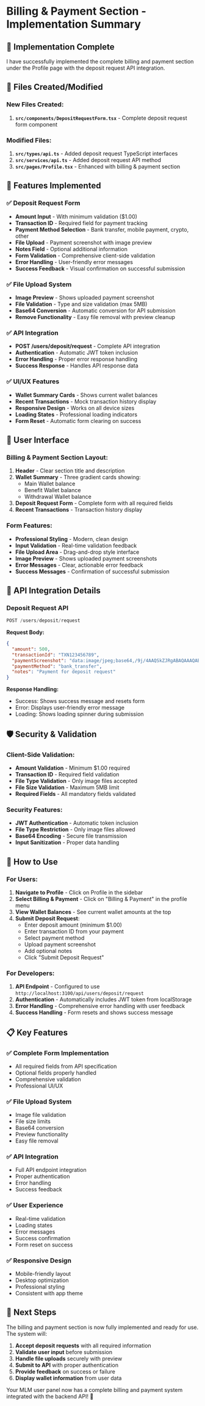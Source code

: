 # Billing & Payment Section - Implementation Summary

## 🎉 Implementation Complete

I have successfully implemented the complete billing and payment section under the Profile page with the deposit request API integration.

## 📁 Files Created/Modified

### New Files Created:
1. **`src/components/DepositRequestForm.tsx`** - Complete deposit request form component

### Modified Files:
1. **`src/types/api.ts`** - Added deposit request TypeScript interfaces
2. **`src/services/api.ts`** - Added deposit request API method
3. **`src/pages/Profile.tsx`** - Enhanced with billing & payment section

## 🔧 Features Implemented

### ✅ Deposit Request Form
- **Amount Input** - With minimum validation ($1.00)
- **Transaction ID** - Required field for payment tracking
- **Payment Method Selection** - Bank transfer, mobile payment, crypto, other
- **File Upload** - Payment screenshot with image preview
- **Notes Field** - Optional additional information
- **Form Validation** - Comprehensive client-side validation
- **Error Handling** - User-friendly error messages
- **Success Feedback** - Visual confirmation on successful submission

### ✅ File Upload System
- **Image Preview** - Shows uploaded payment screenshot
- **File Validation** - Type and size validation (max 5MB)
- **Base64 Conversion** - Automatic conversion for API submission
- **Remove Functionality** - Easy file removal with preview cleanup

### ✅ API Integration
- **POST /users/deposit/request** - Complete API integration
- **Authentication** - Automatic JWT token inclusion
- **Error Handling** - Proper error response handling
- **Success Response** - Handles API response data

### ✅ UI/UX Features
- **Wallet Summary Cards** - Shows current wallet balances
- **Recent Transactions** - Mock transaction history display
- **Responsive Design** - Works on all device sizes
- **Loading States** - Professional loading indicators
- **Form Reset** - Automatic form clearing on success

## 🎨 User Interface

### Billing & Payment Section Layout:
1. **Header** - Clear section title and description
2. **Wallet Summary** - Three gradient cards showing:
   - Main Wallet balance
   - Benefit Wallet balance  
   - Withdrawal Wallet balance
3. **Deposit Request Form** - Complete form with all required fields
4. **Recent Transactions** - Transaction history display

### Form Features:
- **Professional Styling** - Modern, clean design
- **Input Validation** - Real-time validation feedback
- **File Upload Area** - Drag-and-drop style interface
- **Image Preview** - Shows uploaded payment screenshots
- **Error Messages** - Clear, actionable error feedback
- **Success Messages** - Confirmation of successful submission

## 🔗 API Integration Details

### Deposit Request API
```typescript
POST /users/deposit/request
```

**Request Body:**
```json
{
  "amount": 500,
  "transactionId": "TXN123456789",
  "paymentScreenshot": "data:image/jpeg;base64,/9j/4AAQSkZJRgABAQAAAQABAAD...",
  "paymentMethod": "bank_transfer",
  "notes": "Payment for deposit request"
}
```

**Response Handling:**
- Success: Shows success message and resets form
- Error: Displays user-friendly error message
- Loading: Shows loading spinner during submission

## 🛡️ Security & Validation

### Client-Side Validation:
- **Amount Validation** - Minimum $1.00 required
- **Transaction ID** - Required field validation
- **File Type Validation** - Only image files accepted
- **File Size Validation** - Maximum 5MB limit
- **Required Fields** - All mandatory fields validated

### Security Features:
- **JWT Authentication** - Automatic token inclusion
- **File Type Restriction** - Only image files allowed
- **Base64 Encoding** - Secure file transmission
- **Input Sanitization** - Proper data handling

## 🚀 How to Use

### For Users:
1. **Navigate to Profile** - Click on Profile in the sidebar
2. **Select Billing & Payment** - Click on "Billing & Payment" in the profile menu
3. **View Wallet Balances** - See current wallet amounts at the top
4. **Submit Deposit Request**:
   - Enter deposit amount (minimum $1.00)
   - Enter transaction ID from your payment
   - Select payment method
   - Upload payment screenshot
   - Add optional notes
   - Click "Submit Deposit Request"

### For Developers:
1. **API Endpoint** - Configured to use `http://localhost:3100/api/users/deposit/request`
2. **Authentication** - Automatically includes JWT token from localStorage
3. **Error Handling** - Comprehensive error handling with user feedback
4. **Success Handling** - Form resets and shows success message

## 📋 Key Features

### ✅ Complete Form Implementation
- All required fields from API specification
- Optional fields properly handled
- Comprehensive validation
- Professional UI/UX

### ✅ File Upload System
- Image file validation
- File size limits
- Base64 conversion
- Preview functionality
- Easy file removal

### ✅ API Integration
- Full API endpoint integration
- Proper authentication
- Error handling
- Success feedback

### ✅ User Experience
- Real-time validation
- Loading states
- Error messages
- Success confirmation
- Form reset on success

### ✅ Responsive Design
- Mobile-friendly layout
- Desktop optimization
- Professional styling
- Consistent with app theme

## 🎯 Next Steps

The billing and payment section is now fully implemented and ready for use. The system will:

1. **Accept deposit requests** with all required information
2. **Validate user input** before submission
3. **Handle file uploads** securely with preview
4. **Submit to API** with proper authentication
5. **Provide feedback** on success or failure
6. **Display wallet information** from user data

Your MLM user panel now has a complete billing and payment system integrated with the backend API! 🎉
